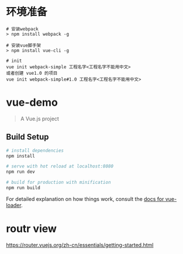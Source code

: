 # 环境准备

```
# 安装webpack
> npm install webpack -g

# 安装vue脚手架
> npm install vue-cli -g

# init
vue init webpack-simple 工程名字<工程名字不能用中文>
或者创建 vue1.0 的项目
vue init webpack-simple#1.0 工程名字<工程名字不能用中文>
```

# vue-demo

> A Vue.js project

## Build Setup

``` bash
# install dependencies
npm install

# serve with hot reload at localhost:8080
npm run dev

# build for production with minification
npm run build
```

For detailed explanation on how things work, consult the [docs for vue-loader](http://vuejs.github.io/vue-loader).

# routr view
https://router.vuejs.org/zh-cn/essentials/getting-started.html
